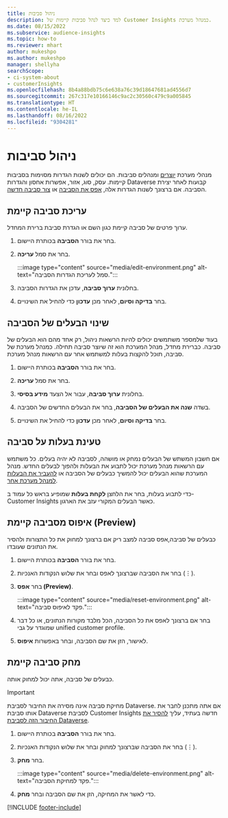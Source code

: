 ```yaml
---
title: ניהול סביבות
description: למד כיצד לנהל סביבות קיימות של Customer Insights כמנהל מערכת.
ms.date: 08/15/2022
ms.subservice: audience-insights
ms.topic: how-to
ms.reviewer: mhart
author: mukeshpo
ms.author: mukeshpo
manager: shellyha
searchScope:
- ci-system-about
- customerInsights
ms.openlocfilehash: 8b4a88bdb75c6e638a76c39d18647681ad4556d7
ms.sourcegitcommit: 267c317e10166146c9ac2c30560c479c9a005845
ms.translationtype: HT
ms.contentlocale: he-IL
ms.lasthandoff: 08/16/2022
ms.locfileid: "9304281"
---
```

# <a name="manage-environments"></a>ניהול סביבות

מנהלי מערכת [יוצרים](create-environment.md) ומנהלים סביבות. הם יכולים לשנות הגדרות מסוימות בסביבות קיימות. עסק, סוג, אזור, אפשרות אחסון והגדרות Dataverse קבועות לאחר יצירת הסביבה. אם ברצונך לשנות הגדרות אלה, [אפס את הסביבה](#reset-an-existing-environment-preview) או [צור סביבה חדשה](create-environment.md).

## <a name="edit-an-existing-environment"></a>עריכת סביבה קיימת

ערוך פרטים של סביבה קיימת כגון השם או הגדרת סביבת ברירת המחדל.

1. בחר את בורר **הסביבה** בכותרת היישום.

1. בחר את סמל **עריכה**.

   :::image type="content" source="media/edit-environment.png" alt-text="סמל לעריכת הגדרות הסביבה.":::

1. בחלונית **ערוך סביבה**, עדכן את הגדרות הסביבה.

1. בחר **בדיקה וסיום**, לאחר מכן **עדכון** כדי להחיל את השינויים.

## <a name="change-the-owner-of-an-environment"></a>שינוי הבעלים של הסביבה

בעוד שלמספר משתמשים יכולים להיות הרשאות ניהול, רק אחד מהם הוא הבעלים של סביבה. כברירת מחדל, מנהל המערכת הוא זה שיוצר סביבה תחילה. כמנהל מערכת של סביבה, תוכל להקצות בעלות למשתמש אחר עם הרשאות מנהל מערכת.

1. בחר את בורר **הסביבה** בכותרת היישום.

1. בחר את סמל **עריכה**.

1. בחלונית **ערוך סביבה**, עבור אל הצעד **מידע בסיסי**.

1. בשדה **שנה את הבעלים של הסביבה**, בחר את הבעלים החדשים של הסביבה.  

1. בחר **בדיקה וסיום**, לאחר מכן **עדכון** כדי להחיל את השינויים.

## <a name="claim-ownership-of-an-environment"></a>טעינת בעלות על סביבה

אם חשבון המשתש של הבעלים נמחק או מושהה, לסביבה לא יהיה בעלים. כל משתמש עם הרשאות מנהל מערכת יכול לתבוע את הבעלות ולהפוך לבעלים החדש. מנהל המערכת שהוא הבעלים יכול להמשיך כבעלים של הסביבה או [להעביר את הבעלות למנהל מערכת אחר](#change-the-owner-of-an-environment).

כדי לתבוע בעלות, בחר את הלחצן **לקחת בעלות** שמופיע בראש כל עמוד ב- Customer Insights כאשר הבעלים המקורי עזב את הארגון.

## <a name="reset-an-existing-environment-preview"></a>איפוס מסביבה קיימת (Preview)

כבעלים של סביבה,אפס סביבה למצב ריק אם ברצונך למחוק את כל התצורות ולהסיר את הנתונים שעובדו.

1. בחר את בורר **הסביבה** בכותרת היישום.

1. בחר את הסביבה שברצונך לאפס ובחר את שלוש הנקודות האנכיות (&vellip;).

1. בחר **אפס (Preview)**.

   :::image type="content" source="media/reset-environment.png" alt-text="פקד לאיפוס סביבה.":::

1. בחר אם ברצונך לאפס את כל הסביבה, הכל מלבד מקורות הנתונים, או כל דבר שמוגדר על גבי unified customer profile.

1. לאישור, הזן את שם הסביבה, ובחר באפשרות **איפוס**.

## <a name="delete-an-existing-environment"></a>מחק סביבה קיימת

כבעלים של סביבה, אתה יכול למחוק אותה.

> [!IMPORTANT]
> מחיקת סביבה אינה מסירה את החיבור לסביבת Dataverse. אם אתה מתכנן לחבר את אותו סביבת Dataverse לסביבת Customer Insights חדשה בעתיד, עליך [להסיר את החיבור הזה לסביבת Dataverse](customer-insights-dataverse.md#remove-an-existing-connection-to-a-dataverse-environment).

1. בחר את בורר **הסביבה** בכותרת היישום.

1. בחר את הסביבה שברצונך למחוק ובחר את שלוש הנקודות האנכיות (&vellip;). 

1. בחר **מחק**.

   :::image type="content" source="media/delete-environment.png" alt-text="פקד למחיקת הסביבה.":::

1. כדי לאשר את המחיקה, הזן את שם הסביבה ובחר **מחק**.

[!INCLUDE [footer-include](includes/footer-banner.md)]
